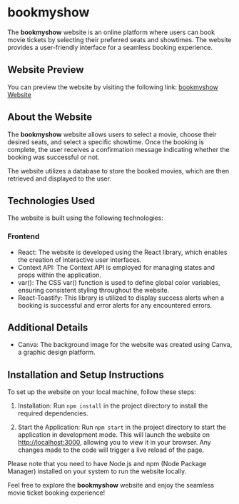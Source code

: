 # bookmyshow

The **bookmyshow** website is an online platform where users can book movie tickets by selecting their preferred seats and showtimes. The website provides a user-friendly interface for a seamless booking experience.

## Website Preview

You can preview the website by visiting the following link: [bookmyshow Website](https://storied-tanuki-5526d1.netlify.app/)


## About the Website

The **bookmyshow** website allows users to select a movie, choose their desired seats, and select a specific showtime. Once the booking is complete, the user receives a confirmation message indicating whether the booking was successful or not.

The website utilizes a database to store the booked movies, which are then retrieved and displayed to the user.

## Technologies Used

The website is built using the following technologies:

### Frontend
- React: The website is developed using the React library, which enables the creation of interactive user interfaces.
- Context API: The Context API is employed for managing states and props within the application.
- var(): The CSS var() function is used to define global color variables, ensuring consistent styling throughout the website.
- React-Toastify: This library is utilized to display success alerts when a booking is successful and error alerts for any encountered errors.

## Additional Details

- Canva: The background image for the website was created using Canva, a graphic design platform.

## Installation and Setup Instructions

To set up the website on your local machine, follow these steps:

1. Installation: Run `npm install` in the project directory to install the required dependencies.

2. Start the Application: Run `npm start` in the project directory to start the application in development mode. This will launch the website on [http://localhost:3000](http://localhost:3000), allowing you to view it in your browser. Any changes made to the code will trigger a live reload of the page.

Please note that you need to have Node.js and npm (Node Package Manager) installed on your system to run the website locally.

Feel free to explore the **bookmyshow** website and enjoy the seamless movie ticket booking experience!